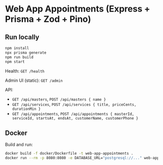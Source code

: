 # Web App Appointments (Express + Prisma + Zod + Pino)

## Run locally
```bash
npm install
npx prisma generate
npm run build
npm start
```

Health: `GET /health`

Admin UI (static): `GET /admin`

API:
- `GET /api/masters`, `POST /api/masters { name }`
- `GET /api/services`, `POST /api/services { title, priceCents, durationMin }`
- `GET /api/appointments`, `POST /api/appointments { masterId, serviceId, startsAt, endsAt, customerName, customerPhone }`

## Docker
Build and run:
```bash
docker build -f docker/Dockerfile -t web-app-appointments .
docker run --rm -p 8080:8080 -e DATABASE_URL="postgresql://..." web-app-appointments
```
```